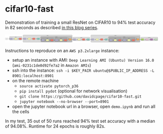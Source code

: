 # cifar10-fast

Demonstration of training a small ResNet on CIFAR10 to 94% test accuracy in 82 seconds as described [in this blog series](https://www.myrtle.ai/2018/09/24/how_to_train_your_resnet/).

<img src="net.svg">

Instructions to reproduce on an `AWS p3.2xlarge` instance:
- setup an instance with AMI: `Deep Learning AMI (Ubuntu) Version 16.0` (`ami-0231c1de0d92fe7a2` in `Amazon AMIs`)
- ssh into the instance: `ssh -i $KEY_PAIR ubuntu@$PUBLIC_IP_ADDRESS -L 8901:localhost:8901`
- on the remote machine
    - `source activate pytorch_p36`
    - `pip install pydot` (optional for network visualisation)
    - `git clone https://github.com/davidcpage/cifar10-fast.git`
    - `jupyter notebook --no-browser --port=8901`
 - open the jupyter notebook url in a browser, open `demo.ipynb` and run all the cells

 In my test, 35 out of 50 runs reached 94% test set accuracy with a median of 94.08%. Runtime for 24 epochs is roughly 82s.


